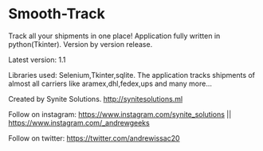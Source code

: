# Smooth-Track
Track all your shipments in one place! Application fully written in python(Tkinter).
Version by version release.

Latest version: 1.1

Libraries used: Selenium,Tkinter,sqlite.
The application tracks shipments of almost all carriers like aramex,dhl,fedex,ups and many more...

Created by Synite Solutions. <http://synitesolutions.ml>

Follow on instagram: <https://www.instagram.com/synite_solutions> || <https://www.instagram.com/_andrewgeeks>

Follow on twitter: <https://twitter.com/andrewissac20>
